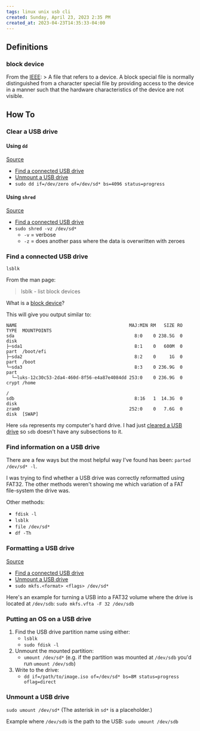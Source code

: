 ```yaml
---
tags: linux unix usb cli
created: Sunday, April 23, 2023 2:35 PM
created_at: 2023-04-23T14:35:33-04:00
---
```

## Definitions
### block device
From the [IEEE](https://pubs.opengroup.org/onlinepubs/9699919799/basedefs/V1_chap03.html#tag_03_79):
    > A file that refers to a device. A block special file is normally distinguished from a character special file by providing access to the device in a manner such that the hardware characteristics of the device are not visible.


## How To
### Clear a USB drive
#### Using `dd`
[Source](https://www.makeuseof.com/securely-erase-usb-drive-sd-card-linux/)

- [Find a connected USB drive](#Find%20a%20connected%20USB%20drive)
- [Unmount a USB drive](#Unmount%20a%20USB%20drive)
- `sudo dd if=/dev/zero of=/dev/sd* bs=4096 status=progress`

#### Using `shred`
[Source](https://www.makeuseof.com/securely-erase-usb-drive-sd-card-linux/)

- [Find a connected USB drive](#Find%20a%20connected%20USB%20drive)
- `sudo shred -vz /dev/sd*`
    - `-v` = verbose
    - `-z` = does another pass where the data is overwritten with zeroes


### Find a connected USB drive
`lsblk`

From the man page:
> lsblk - list block devices

What is a [block device](#block%20device)?

This will give you output similar to:
```
NAME                                          MAJ:MIN RM   SIZE RO TYPE  MOUNTPOINTS
sda                                             8:0    0 238.5G  0 disk
├─sda1                                          8:1    0   600M  0 part  /boot/efi
├─sda2                                          8:2    0     1G  0 part  /boot
└─sda3                                          8:3    0 236.9G  0 part
  └─luks-12c30c53-2da4-460d-8f56-e4a87e4084dd 253:0    0 236.9G  0 crypt /home
                                                                         /
sdb                                             8:16   1  14.3G  0 disk
zram0                                         252:0    0   7.6G  0 disk  [SWAP]
```

Here `sda` represents my computer's hard drive. I had just [cleared a USB drive](#Clear%20a%20USB%20drive) so `sdb` doesn't have any subsections to it.


### Find information on a USB drive
There are a few ways but the most helpful way I've found has been: `parted /dev/sd* -l`.

I was trying to find whether a USB drive was correctly reformatted using FAT32. The other methods weren't showing me which variation of a FAT file-system the drive was.

Other methods:
- `fdisk -l`
- `lsblk`
- `file /dev/sd*`
- `df -Th`


### Formatting a USB drive
[Source](https://www.makeuseof.com/how-to-format-usb-drive-on-linux/)

- [Find a connected USB drive](#Find%20a%20connected%20USB%20drive)
- [Unmount a USB drive](#Unmount%20a%20USB%20drive)
- `sudo mkfs.<format> <flags> /dev/sd*`

Here's an example for turning a USB into a FAT32 volume where the drive is located at `/dev/sdb`:
`sudo mkfs.vfta -F 32 /dev/sdb`


### Putting an OS on a USB drive
1. Find the USB drive partition name using either:
    - `lsblk`
    - `sudo fdisk -l`
2. Unmount the mounted partition:
    - `umount /dev/sd*` (e.g.  if the partition was mounted at `/dev/sdb` you'd run `umount /dev/sdb`)
3. Write to the drive:
    - `dd if=/path/to/image.iso of=/dev/sd* bs=8M status=progress oflag=direct`


### Unmount a USB drive
`sudo umount /dev/sd*` (The asterisk in `sd*` is a placeholder.)

Example where `/dev/sdb` is the path to the USB:
`sudo umount /dev/sdb`